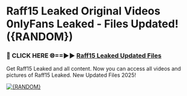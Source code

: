 # Raff15 Leaked Original Videos 0nlyFans Leaked - Files Updated! ({RANDOM})

<h3>🔴 CLICK HERE 🌐==►► <a href="https://betterlinks.top/A2PfLJ" rel="nofollow">Raff15 Leaked Updated Files</a></h3>

Get Raff15 Leaked and all content. Now you can access all videos and pictures of Raff15 Leaked. New Updated Files 2025!

[![{RANDOM}](https://i.imgur.com/ppqm5kG.gif)](https://betterlinks.top/A2PfLJ)